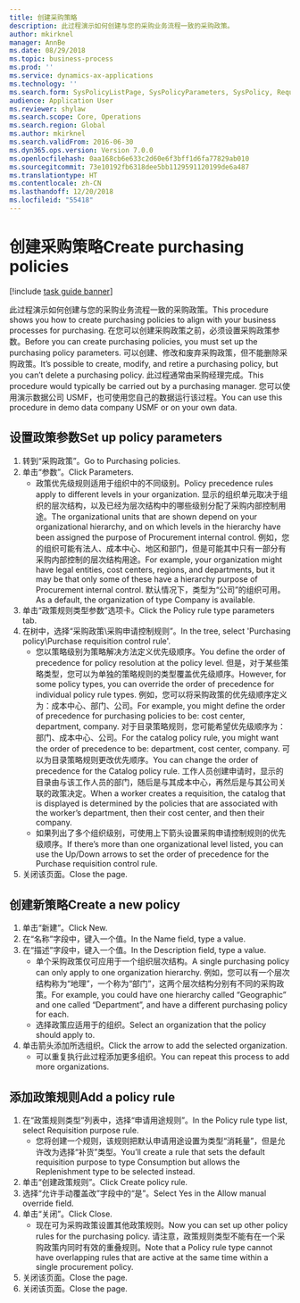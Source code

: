 ```yaml
---
title: 创建采购策略
description: 此过程演示如何创建与您的采购业务流程一致的采购政策。
author: mkirknel
manager: AnnBe
ms.date: 08/29/2018
ms.topic: business-process
ms.prod: ''
ms.service: dynamics-ax-applications
ms.technology: ''
ms.search.form: SysPolicyListPage, SysPolicyParameters, SysPolicy, RequisitionPurposeRule
audience: Application User
ms.reviewer: shylaw
ms.search.scope: Core, Operations
ms.search.region: Global
ms.author: mkirknel
ms.search.validFrom: 2016-06-30
ms.dyn365.ops.version: Version 7.0.0
ms.openlocfilehash: 0aa168cb6e633c2d60e6f3bff1d6fa77829ab010
ms.sourcegitcommit: 73e10192fb6318dee5bb1129591120199de6a487
ms.translationtype: HT
ms.contentlocale: zh-CN
ms.lasthandoff: 12/20/2018
ms.locfileid: "55418"
---
```

# <a name="create-purchasing-policies"></a><span data-ttu-id="a10f6-103">创建采购策略</span><span class="sxs-lookup"><span data-stu-id="a10f6-103">Create purchasing policies</span></span>

[!include [task guide banner](../../includes/task-guide-banner.md)]

<span data-ttu-id="a10f6-104">此过程演示如何创建与您的采购业务流程一致的采购政策。</span><span class="sxs-lookup"><span data-stu-id="a10f6-104">This procedure shows you how to create purchasing policies to align with your business processes for purchasing.</span></span> <span data-ttu-id="a10f6-105">在您可以创建采购政策之前，必须设置采购政策参数。</span><span class="sxs-lookup"><span data-stu-id="a10f6-105">Before you can create purchasing policies, you must set up the purchasing policy parameters.</span></span> <span data-ttu-id="a10f6-106">可以创建、修改和废弃采购政策，但不能删除采购政策。</span><span class="sxs-lookup"><span data-stu-id="a10f6-106">It’s possible to create, modify, and retire a purchasing policy, but you can’t delete a purchasing policy.</span></span> <span data-ttu-id="a10f6-107">此过程通常由采购经理完成。</span><span class="sxs-lookup"><span data-stu-id="a10f6-107">This procedure would typically be carried out by a purchasing manager.</span></span> <span data-ttu-id="a10f6-108">您可以使用演示数据公司 USMF，也可使用您自己的数据运行该过程。</span><span class="sxs-lookup"><span data-stu-id="a10f6-108">You can use this procedure in demo data company USMF or on your own data.</span></span>


## <a name="set-up-policy-parameters"></a><span data-ttu-id="a10f6-109">设置政策参数</span><span class="sxs-lookup"><span data-stu-id="a10f6-109">Set up policy parameters</span></span>
1. <span data-ttu-id="a10f6-110">转到“采购政策”。</span><span class="sxs-lookup"><span data-stu-id="a10f6-110">Go to Purchasing policies.</span></span>
2. <span data-ttu-id="a10f6-111">单击“参数”。</span><span class="sxs-lookup"><span data-stu-id="a10f6-111">Click Parameters.</span></span>
    * <span data-ttu-id="a10f6-112">政策优先级规则适用于组织中的不同级别。</span><span class="sxs-lookup"><span data-stu-id="a10f6-112">Policy precedence rules apply to different levels in your organization.</span></span> <span data-ttu-id="a10f6-113">显示的组织单元取决于组织的层次结构，以及已经为层次结构中的哪些级别分配了采购内部控制用途。</span><span class="sxs-lookup"><span data-stu-id="a10f6-113">The organizational units that are shown depend on your organizational hierarchy, and on which levels in the hierarchy have been assigned the purpose of Procurement internal control.</span></span> <span data-ttu-id="a10f6-114">例如，您的组织可能有法人、成本中心、地区和部门，但是可能其中只有一部分有采购内部控制的层次结构用途。</span><span class="sxs-lookup"><span data-stu-id="a10f6-114">For example, your organization might have legal entities, cost centers, regions, and departments, but it may be that only some of these have a hierarchy purpose of Procurement internal control.</span></span> <span data-ttu-id="a10f6-115">默认情况下，类型为“公司”的组织可用。</span><span class="sxs-lookup"><span data-stu-id="a10f6-115">As a default, the organization of type Company is available.</span></span>  
3. <span data-ttu-id="a10f6-116">单击“政策规则类型参数”选项卡。</span><span class="sxs-lookup"><span data-stu-id="a10f6-116">Click the Policy rule type parameters tab.</span></span>
4. <span data-ttu-id="a10f6-117">在树中，选择“采购政策\采购申请控制规则”。</span><span class="sxs-lookup"><span data-stu-id="a10f6-117">In the tree, select 'Purchasing policy\Purchase requisition control rule'.</span></span>
    * <span data-ttu-id="a10f6-118">您以策略级别为策略解决方法定义优先级顺序。</span><span class="sxs-lookup"><span data-stu-id="a10f6-118">You define the order of precedence for policy resolution at the policy level.</span></span> <span data-ttu-id="a10f6-119">但是，对于某些策略类型，您可以为单独的策略规则的类型覆盖优先级顺序。</span><span class="sxs-lookup"><span data-stu-id="a10f6-119">However, for some policy types, you can override the order of precedence for individual policy rule types.</span></span> <span data-ttu-id="a10f6-120">例如，您可以将采购政策的优先级顺序定义为：成本中心、部门、公司。</span><span class="sxs-lookup"><span data-stu-id="a10f6-120">For example, you might define the order of precedence for purchasing policies to be: cost center, department, company.</span></span> <span data-ttu-id="a10f6-121">对于目录策略规则，您可能希望优先级顺序为：部门、成本中心、公司。</span><span class="sxs-lookup"><span data-stu-id="a10f6-121">For the catalog policy rule, you might want the order of precedence to be: department, cost center, company.</span></span> <span data-ttu-id="a10f6-122">可以为目录策略规则更改优先顺序。</span><span class="sxs-lookup"><span data-stu-id="a10f6-122">You can change the order of precedence for the Catalog policy rule.</span></span> <span data-ttu-id="a10f6-123">工作人员创建申请时，显示的目录由与该工作人员的部门，随后是与其成本中心，再然后是与其公司关联的政策决定。</span><span class="sxs-lookup"><span data-stu-id="a10f6-123">When a worker creates a requisition, the catalog that is displayed is determined by the policies that are associated with the worker’s department, then their cost center, and then their company.</span></span>  
    * <span data-ttu-id="a10f6-124">如果列出了多个组织级别，可使用上下箭头设置采购申请控制规则的优先级顺序。</span><span class="sxs-lookup"><span data-stu-id="a10f6-124">If there’s more than one organizational level listed, you can use the Up/Down arrows to set the order of precedence for the Purchase requisition control rule.</span></span>  
5. <span data-ttu-id="a10f6-125">关闭该页面。</span><span class="sxs-lookup"><span data-stu-id="a10f6-125">Close the page.</span></span>

## <a name="create-a-new-policy"></a><span data-ttu-id="a10f6-126">创建新策略</span><span class="sxs-lookup"><span data-stu-id="a10f6-126">Create a new policy</span></span>
1. <span data-ttu-id="a10f6-127">单击“新建”。</span><span class="sxs-lookup"><span data-stu-id="a10f6-127">Click New.</span></span>
2. <span data-ttu-id="a10f6-128">在“名称”字段中，键入一个值。</span><span class="sxs-lookup"><span data-stu-id="a10f6-128">In the Name field, type a value.</span></span>
3. <span data-ttu-id="a10f6-129">在“描述”字段中，键入一个值。</span><span class="sxs-lookup"><span data-stu-id="a10f6-129">In the Description field, type a value.</span></span>
    * <span data-ttu-id="a10f6-130">单个采购政策仅可应用于一个组织层次结构。</span><span class="sxs-lookup"><span data-stu-id="a10f6-130">A single purchasing policy can only apply to one organization hierarchy.</span></span> <span data-ttu-id="a10f6-131">例如，您可以有一个层次结构称为“地理”，一个称为“部门”，这两个层次结构分别有不同的采购政策。</span><span class="sxs-lookup"><span data-stu-id="a10f6-131">For example, you could have one hierarchy called “Geographic” and one called “Department”, and have a different purchasing policy for each.</span></span>  
    * <span data-ttu-id="a10f6-132">选择政策应适用于的组织。</span><span class="sxs-lookup"><span data-stu-id="a10f6-132">Select an organization that the policy should apply to.</span></span>  
4. <span data-ttu-id="a10f6-133">单击箭头添加所选组织。</span><span class="sxs-lookup"><span data-stu-id="a10f6-133">Click the arrow to add the selected organization.</span></span>
    * <span data-ttu-id="a10f6-134">可以重复执行此过程添加更多组织。</span><span class="sxs-lookup"><span data-stu-id="a10f6-134">You can repeat this process to add more organizations.</span></span>  

## <a name="add-a-policy-rule"></a><span data-ttu-id="a10f6-135">添加政策规则</span><span class="sxs-lookup"><span data-stu-id="a10f6-135">Add a policy rule</span></span>
1. <span data-ttu-id="a10f6-136">在“政策规则类型”列表中，选择“申请用途规则”。</span><span class="sxs-lookup"><span data-stu-id="a10f6-136">In the Policy rule type list, select Requisition purpose rule.</span></span>
    * <span data-ttu-id="a10f6-137">您将创建一个规则，该规则把默认申请用途设置为类型“消耗量”，但是允许改为选择“补货”类型。</span><span class="sxs-lookup"><span data-stu-id="a10f6-137">You’ll create a rule that sets the default requisition purpose to type Consumption but allows the Replenishment type to be selected instead.</span></span>  
2. <span data-ttu-id="a10f6-138">单击“创建政策规则”。</span><span class="sxs-lookup"><span data-stu-id="a10f6-138">Click Create policy rule.</span></span>
3. <span data-ttu-id="a10f6-139">选择“允许手动覆盖改”字段中的“是”。</span><span class="sxs-lookup"><span data-stu-id="a10f6-139">Select Yes in the Allow manual override field.</span></span>
4. <span data-ttu-id="a10f6-140">单击“关闭”。</span><span class="sxs-lookup"><span data-stu-id="a10f6-140">Click Close.</span></span>
    * <span data-ttu-id="a10f6-141">现在可为采购政策设置其他政策规则。</span><span class="sxs-lookup"><span data-stu-id="a10f6-141">Now you can set up other policy rules for the purchasing policy.</span></span>   <span data-ttu-id="a10f6-142">请注意，政策规则类型不能有在一个采购政策内同时有效的重叠规则。</span><span class="sxs-lookup"><span data-stu-id="a10f6-142">Note that a Policy rule type cannot have overlapping rules that are active at the same time within a single procurement policy.</span></span>  
5. <span data-ttu-id="a10f6-143">关闭该页面。</span><span class="sxs-lookup"><span data-stu-id="a10f6-143">Close the page.</span></span>
6. <span data-ttu-id="a10f6-144">关闭该页面。</span><span class="sxs-lookup"><span data-stu-id="a10f6-144">Close the page.</span></span>

